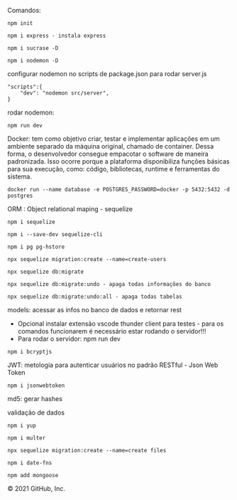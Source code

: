 Comandos:
```
npm init
```
```
npm i express - instala express
```    
```
npm i sucrase -D
```
```
npm i nodemon -D
```
configurar nodemon no scripts de package.json para rodar server.js
```
"scripts":{
    "dev": "nodemon src/server",
}
```
rodar nodemon:
```
npm run dev
```
Docker: tem como objetivo criar, testar e implementar aplicações
em um ambiente separado da máquina original, chamado de container.
Dessa forma, o desenvolvedor consegue empacotar o software de maneira
padronizada. Isso ocorre porque a plataforma disponibiliza funções básicas
para sua execução, como: código, bibliotecas, runtime e ferramentas
do sistema.
```
docker run --name database -e POSTGRES_PASSWORD=docker -p 5432:5432 -d postgres
```
ORM : Object relational maping - sequelize
```
npm i sequelize
```
```
npm i --save-dev sequelize-cli
```
```
npm i pg pg-hstore
```
```
npx sequelize migration:create --name=create-users
```
```
npx sequelize db:migrate
```
```
npx sequelize db:migrate:undo - apaga todas informações do banco
```
```
npx sequelize db:migrate:undo:all - apaga todas tabelas
```
models: acessar as infos no banco de dados e retornar rest
* Opcional instalar extensão vscode thunder client para testes - para os comandos funcionarem é necessário estar rodando o servidor!!!
* Para rodar o servidor: npm run dev
```
npm i bcryptjs
```
JWT: metologia para autenticar usuários no padrão RESTful - Json Web Token
```
npm i jsonwebtoken
```
md5: gerar hashes

validação de dados
```
npm i yup
```
```
npm i multer
```
```
npx sequelize migration:create --name=create files
```
```
npm i date-fns
```
```
npm add mongoose
```
© 2021 GitHub, Inc.
